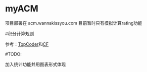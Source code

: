 # myACM

项目部署在 acm.wannakissyou.com
目前暂时只有模拟计算rating功能

#积分计算规则

参考：[TopCoder](http://community.topcoder.com/longcontest/?module=Static&d1=support&d2=ratings)和[CF](http://codeforces.com/blog/entry/102)

#TODO:

加入统计功能并用图表形式体现
